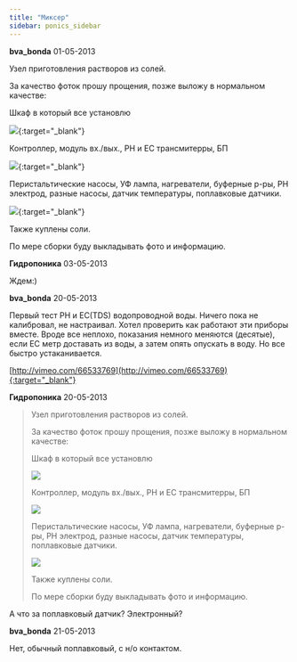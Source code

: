 ```yaml
---
title: "Миксер"
sidebar: ponics_sidebar
---
```


**bva_bonda** 01-05-2013

 Узел приготовления растворов из солей.

За качество фоток прошу прощения, позже выложу в нормальном качестве:

Шкаф в который все установлю

[![](/imagehost/thumbs/m1020001.jpg)](https://t.me/ponics_ru_files/10390){:target="_blank"}

Контроллер, модуль вх./вых., PH и EC трансмитерры, БП

[![](/imagehost/thumbs/m1020002svs.jpg)](https://t.me/ponics_ru_files/10391){:target="_blank"}

Перистальтические насосы, УФ лампа, нагреватели, буферные р-ры, РН электрод, разные насосы, датчик температуры, поплавковые датчики.

[![](/imagehost/thumbs/m1020006.jpg)](https://t.me/ponics_ru_files/10392){:target="_blank"}

Также куплены соли.

По мере сборки буду выкладывать фото и информацию.


**Гидропоника** 03-05-2013

Ждем:) 


**bva_bonda** 20-05-2013

Первый тест PH и EC(TDS) водопроводной воды. Ничего пока не калибровал, не настраивал. Хотел проверить как работают эти приборы вместе. Вроде все неплохо, показания немного меняются (десятые), если EC метр доставать из воды, а затем опять опускать в воду. Но все быстро устаканивается.

[http://vimeo.com/66533769](http://vimeo.com/66533769){:target="_blank"}


**Гидропоника** 20-05-2013

> Узел приготовления растворов из солей.
> 
> За качество фоток прошу прощения, позже выложу в нормальном качестве:
> 
> Шкаф в который все установлю
> 
> ![](/imagehost/thumbs/m1020001.jpg)
> 
> Контроллер, модуль вх./вых., PH и EC трансмитерры, БП
> 
> ![](/imagehost/thumbs/m1020002svs.jpg)
> 
> Перистальтические насосы, УФ лампа, нагреватели, буферные р-ры, РН электрод, разные насосы, датчик температуры, поплавковые датчики.
> 
> ![](/imagehost/thumbs/m1020006.jpg)
> 
> Также куплены соли.
> 
> По мере сборки буду выкладывать фото и информацию.

А что за поплавковый датчик? Электронный? 


**bva_bonda** 21-05-2013

Нет, обычный поплавковый, с н/о контактом.


